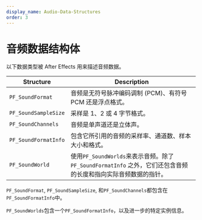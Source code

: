 ```yaml
---
display_name: Audio-Data-Structures
order: 3
---
```


# 音频数据结构体

以下数据类型被 After Effects 用来描述音频数据。

| **Structure**  | **Description** |
| -------------------------------------------------------------------------------------------------------------------- | ------------------------------------------------------------------------------------------------------------- |
| `PF_SoundFormat` | 音频是无符号脉冲编码调制 (PCM)、有符号 PCM 还是浮点格式。|
| `PF_SoundSampleSize` | 采样是 1、2 或 4 字节格式。 |
| `PF_SoundChannels` | 音频是单声道还是立体声。  |
| `PF_SoundFormatInfo` | 包含它所引用的音频的采样率、通道数、样本大小和格式。|
| `PF_SoundWorld`  | 使用`PF_SoundWorlds`来表示音频。除了 `PF_SoundFormatInfo` 之外，它们还包含音频的长度和指向实际音频数据的指针。|

`PF_SoundFormat`, `PF_SoundSampleSize`, 和`PF_SoundChannels`都包含在`PF_SoundFormatInfo`中。

`PF_SoundWorlds`包含一个`PF_SoundFormatInfo`，以及进一步的特定实例信息。
